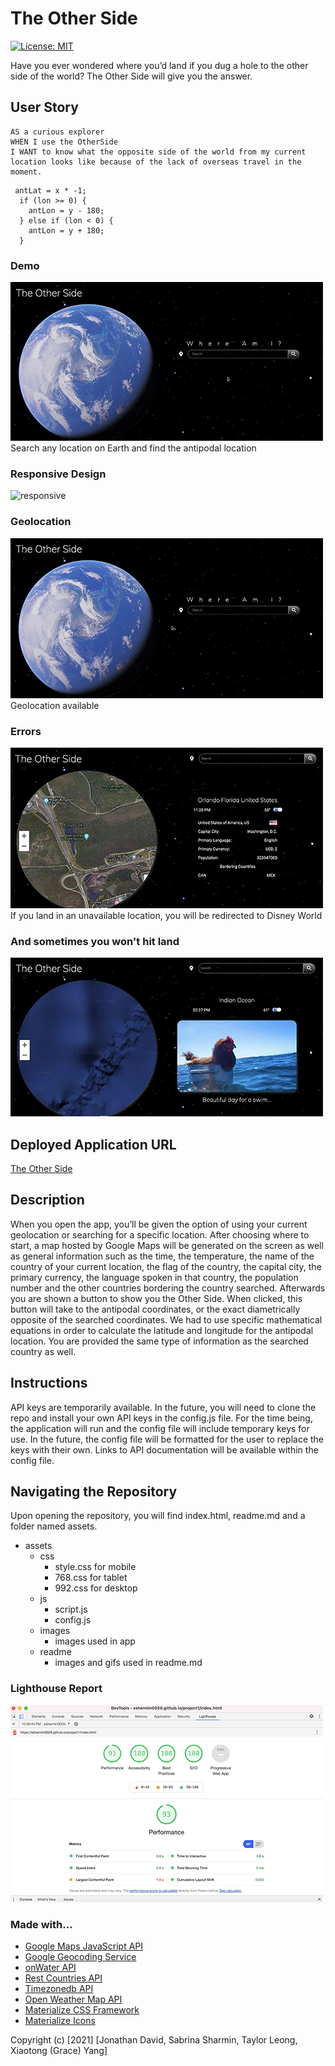 # The Other Side

[![License: MIT](https://img.shields.io/badge/License-MIT-yellow.svg)](https://opensource.org/licenses/MIT)

Have you ever wondered where you’d land if you dug a hole to the other side of the world? The Other Side will give you the answer.

## User Story

```
AS a curious explorer
WHEN I use the OtherSide
I WANT to know what the opposite side of the world from my current location looks like because of the lack of overseas travel in the moment.
```

```
 antLat = x * -1;
  if (lon >= 0) {
    antLon = y - 180;
  } else if (lon < 0) {
    antLon = y + 180;
  }
```

### Demo

![demo](./assets/readme/antipode-demo.gif)
Search any location on Earth and find the antipodal location

### Responsive Design

![responsive](assets/readme/responsive.gif)

### Geolocation

![geolocation](assets/readme/geolocation.gif)
Geolocation available

### Errors

![errors](assets/readme/disney.png)
If you land in an unavailable location, you will be redirected to Disney World

### And sometimes you won't hit land

![water](assets/readme/water.png)

## Deployed Application URL

[The Other Side](https://ssharmin0029.github.io/project1/index.html)

## Description

When you open the app, you’ll be given the option of using your current geolocation or searching for a specific location. After choosing where to start, a map hosted by Google Maps will be generated on the screen as well as general information such as the time, the temperature, the name of the country of your current location, the flag of the country, the capital city, the primary currency, the language spoken in that country, the population number and the other countries bordering the country searched. Afterwards you are shown a button to show you the Other Side. When clicked, this button will take to the antipodal coordinates, or the exact diametrically opposite of the searched coordinates. We had to use specific mathematical equations in order to calculate the latitude and longitude for the antipodal location. You are provided the same type of information as the searched country as well.

## Instructions

API keys are temporarily available. In the future, you will need to clone the repo and install your own API keys in the config.js file. For the time being, the application will run and the config file will include temporary keys for use. In the future, the config file will be formatted for the user to replace the keys with their own. Links to API documentation will be available within the config file.

## Navigating the Repository

Upon opening the repository, you will find index.html, readme.md and a folder named assets.

- assets
  - css
    - style.css for mobile
    - 768.css for tablet
    - 992.css for desktop
  - js
    - script.js
    - config.js
  - images
    - images used in app
  - readme
    - images and gifs used in readme.md

### Lighthouse Report

![lighthouse](assets/readme/lighthouse.png)

### Made with...

- <a href="https://developers.google.com/maps/documentation/javascript/overview">Google Maps JavaScript API</a>
- <a href="https://developers.google.com/maps/documentation/geocoding/overview#geocoding-requests">Google Geocoding Service</a>
- <a href="https://onwater.io/">onWater API</a>
- <a href="https://restcountries.eu/">Rest Countries API</a>
- <a href="https://timezonedb.com/references/get-time-zone">Timezonedb API</a>
- <a href="https://openweathermap.org/api">Open Weather Map API</a>
- <a href="https://material.io/develop/web">Materialize CSS Framework</a>
- <a href="https://materializecss.com/icons.html">Materialize Icons</a>

Copyright (c) [2021] [Jonathan David, Sabrina Sharmin, Taylor Leong, Xiaotong (Grace) Yang]
